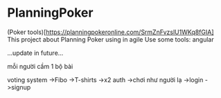 # PlanningPoker
(Poker tools)[https://planningpokeronline.com/SrmZnFvzslU1WKq8fGIA]
This project about Planning Poker using in agile
Use some tools: angular

...update in future...

mỗi người cầm 1 bộ bài 

voting system
	->Fibo
	->T-shirts
	->x2
auth
	->chơi như người lạ
	->login
	->signup
